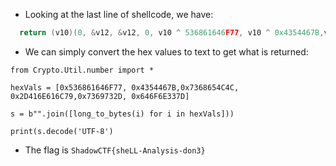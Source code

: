 * Looking at the last line of shellcode, we have:
```c
  return (v10)(0, &v12, &v12, 0, v10 ^ 536861646F77, v10 ^ 0x4354467B,v10 ^ 0x7368654C4C, v10 ^ 0x2D416E616C79, v10 ^ 0x7369732D, v10 ^ 646F6E337D);
```

* We can simply convert the hex values to text to get what is returned:

```python3
from Crypto.Util.number import *

hexVals = [0x536861646F77, 0x4354467B,0x7368654C4C, 0x2D416E616C79,0x7369732D, 0x646F6E337D]

s = b"".join([long_to_bytes(i) for i in hexVals]))

print(s.decode('UTF-8')
```

* The flag is `ShadowCTF{sheLL-Analysis-don3}`
